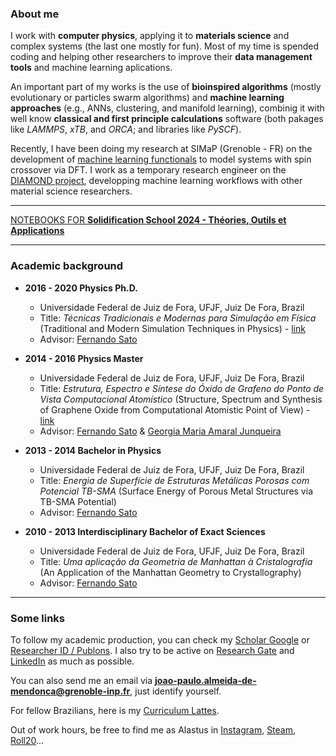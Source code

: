 ### About me

I work with **computer physics**, applying it to **materials science** and complex systems (the last one mostly for fun). Most of my time is spended coding and helping other researchers to improve their **data management tools** and machine learning aplications. 

An important part of my works is the use of **bioinspired algorithms** (mostly evolutionary or particles swarm algorithms) and **machine learning approaches** (e.g., ANNs, clustering, and manifold learning), combinig it with well know **classical and first principle calculations** software (both pakages like _LAMMPS_, _xTB_, and _ORCA_; and libraries like _PySCF_).

Recently, I have been doing my research at SIMaP (Grenoble - FR) on the development of [machine learning functionals](https://doi.org/10.1021/acs.jctc.3c00600) to model systems with spin crossover via DFT.  I work as a temporary research engineer on the [DIAMOND project](https://diamond-diadem.github.io/), developping machine learning workflows with other material science researchers.

* * *

[NOTEBOOKS FOR **Solidification School 2024 - Théories, Outils et Applications**](https://github.com/jpalastus/Notebooks/tree/main/Oleron%20Solidification%20School%202024)

* * *


### Academic background 

- **2016 - 2020   Physics Ph.D.**
  - Universidade Federal de Juiz de Fora, UFJF, Juiz De Fora, Brazil
  - Title: _Técnicas Tradicionais e Modernas para Simulação em Física_ (Traditional and Modern Simulation Techniques in Physics) - [link](https://repositorio.ufjf.br/jspui/handle/ufjf/13131)
  - Advisor: [Fernando Sato](https://www.fisica.ufjf.br/~sjfsato/)

- **2014 - 2016 	Physics Master**
  - Universidade Federal de Juiz de Fora, UFJF, Juiz De Fora, Brazil
  - Title: _Estrutura, Espectro e Síntese do Óxido de Grafeno do Ponto de Vista Computacional Atomístico_ (Structure, Spectrum and Synthesis of Graphene Oxide from Computational Atomistic Point of View)  - [link](https://repositorio.ufjf.br/jspui/handle/ufjf/8129)
  - Advisor: [Fernando Sato](https://www.fisica.ufjf.br/~sjfsato/) & [Georgia Maria Amaral Junqueira](https://scholar.google.com.br/citations?user=7lIH-p4AAAAJ)

- **2013 - 2014 	Bachelor in Physics**
  - Universidade Federal de Juiz de Fora, UFJF, Juiz De Fora, Brazil
  - Title: _Energia de Superfície de Estruturas Metálicas Porosas com Potencial TB-SMA_ (Surface Energy of Porous Metal Structures via TB-SMA Potential)
  - Advisor: [Fernando Sato](https://www.fisica.ufjf.br/~sjfsato/)

- **2010 - 2013 	Interdisciplinary Bachelor of Exact Sciences**
  - Universidade Federal de Juiz de Fora, UFJF, Juiz De Fora, Brazil
  - Title: _Uma aplicação da Geometria de Manhattan à Cristalografia_ (An Application of the Manhattan Geometry to Crystallography)
  - Advisor: [Fernando Sato](https://www.fisica.ufjf.br/~sjfsato/)
<!---
- **2008 - 2009 	Technical Education - Electronics Technician**
  - SENAI - Departamento Regional de Minas Gerais, SENAI/DR/MG, Belo Horizonte, Brazil
  - Sponsered by _Mendes Júnior Trading e Engenharia S.A._ in Juiz de Fora - MG
-->

* * *

### Some links
To follow my academic production, you can check my [Scholar Google](https://scholar.google.com/citations?user=KtS3vY4AAAAJ) or [Researcher ID / Publons](https://publons.com/researcher/K-8608-2017/).
I also try to be active on [Research Gate](https://www.researchgate.net/profile/J_Mendonca3) and [LinkedIn](https://www.linkedin.com/in/jo%C3%A3o-paulo-almeida-de-mendon%C3%A7a-574598b1/) as much as possible.

You can also send me an email via **joao-paulo.almeida-de-mendonca@grenoble-inp.fr**, just identify yourself.

For fellow Brazilians, here is my [Curriculum Lattes](http://lattes.cnpq.br/9634543121104157). 

Out of work hours, be free to find me as Alastus in [Instagram](https://www.instagram.com/alastus/), [Steam](https://steamcommunity.com/id/alastus), [Roll20](https://app.roll20.net/users/5980503/alastus)...

